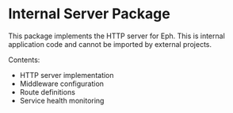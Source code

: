 # Internal Server Package

This package implements the HTTP server for Eph.
This is internal application code and cannot be imported by external projects.

Contents:
- HTTP server implementation
- Middleware configuration
- Route definitions
- Service health monitoring
